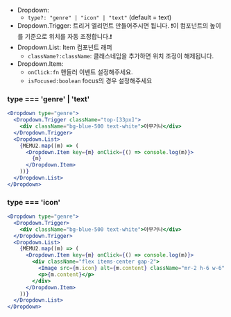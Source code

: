 - Dropdown:
  - `type?: "genre" | "icon" | "text"` (default = text)
- Dropdown.Trigger: 트리거 엘리먼트 만들어주시면 됩니다. ❗️이 컴포넌트의 높이를 기준으로 위치를 자동 조정합니다.❗️
- Dropdown.List: Item 컴포넌트 래퍼
  - `className?:className`: 클래스네임을 추가하면 위치 조정이 해제됩니다.
- Dropdown.Item:
  - `onClick:fn` 핸들러 이벤트 설정해주세요.
  - `isFocused:boolean` focus의 경우 설정해주세요

### type === 'genre' | 'text'

```jsx
<Dropdown type="genre">
  <Dropdown.Trigger className="top-[33px]">
    <div className="bg-blue-500 text-white">아무거나</div>
  </Dropdown.Trigger>
  <Dropdown.List>
    {MEMU2.map((m) => (
      <Dropdown.Item key={m} onClick={() => console.log(m)}>
        {m}
      </Dropdown.Item>
    ))}
  </Dropdown.List>
</Dropdown>
```

### type === 'icon'

```jsx
<Dropdown type="genre">
  <Dropdown.Trigger>
    <div className="bg-blue-500 text-white">아무거나</div>
  </Dropdown.Trigger>
  <Dropdown.List>
    {MEMU2.map((m) => (
      <Dropdown.Item key={m} onClick={() => console.log(m)}>
        <div className="flex items-center gap-2">
          <Image src={m.icon} alt={m.content} className="mr-2 h-6 w-6" />
          <p>{m.content}</p>
        </div>
      </Dropdown.Item>
    ))}
  </Dropdown.List>
</Dropdown>
```
